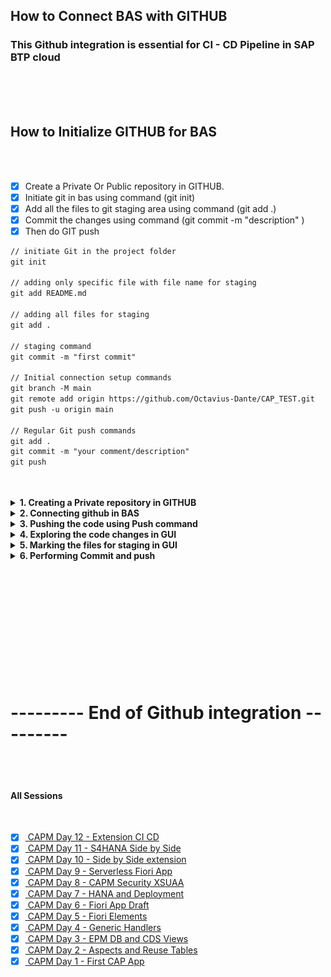 ## How to Connect BAS with GITHUB

### This Github integration is essential for CI - CD Pipeline in SAP BTP cloud 

</br>
</br>
</br>

## How to Initialize GITHUB for BAS 
</br>
</br>

- [x] Create a Private Or Public repository in GITHUB.
- [x] Initiate git in bas using command (git init)
- [x] Add all the files to git staging area using command (git add .)
- [x] Commit the changes using command (git commit -m "description" )
- [x] Then do GIT push

```md
// initiate Git in the project folder
git init

// adding only specific file with file name for staging
git add README.md

// adding all files for staging 
git add .

// staging command 
git commit -m "first commit"

// Initial connection setup commands
git branch -M main
git remote add origin https://github.com/Octavius-Dante/CAP_TEST.git
git push -u origin main

// Regular Git push commands
git add .
git commit -m "your comment/description"
git push

```
</br>
</br>

<details>
<summary> <b>1. Creating a Private repository in GITHUB </b> </summary>
</br>
</br>
Login to github account

</br>
</br>
<img src="./files/bg_1.png" >
</br>
</br>

Create a repository
</br>
</br>
<img src="./files/bg_2.png" >
</br>
</br>

next step
</br>
</br>
<img src="./files/bg_3.png" >
</br>
</br>

next step
</br>
</br>
<img src="./files/bg_4.png" >
</br>
</br>

copy the link shown below 
</br>
</br>
<img src="./files/bg_5.png" >
</br>
</br>
</details>

<details>
<summary> <b> 2. Connecting github in BAS </b> </summary>
</br>
</br>
<img src="./files/bg_6.png" >
</br>
</br>
<img src="./files/bg_7.png" >
</br>
</br>
<img src="./files/bg_8.png" >
</br>
</br>
<img src="./files/bg_9.png" >
</br>
</br>

in the next step copy the 3 lines from github repository and paste it in BAS
to complete the push and proceed to connection
</br>
</br>
<img src="./files/bg_10.png" >
</br>
</br>
<img src="./files/bg_11.png" >
</br>
</br>
<img src="./files/bg_12.png" >
</br>
</br>
<img src="./files/bg_13.png" >
</br>
</br>
<img src="./files/bg_14.png" >
</br>
</br>
<img src="./files/bg_15.png" >
</br>
</br>
<img src="./files/bg_16.png" >
</br>
</br>
<img src="./files/bg_17.png" >
</br>
</br>

Git repository got updated from BAS as shown below 
</br>
</br>
<img src="./files/bg_18.png" >
</br>
</br>
</details>


<details>
<summary> <b> 3. Pushing the code using Push command</b> </summary>
</br>
</br>

Now code any changes to project is tracked by BAS as shown below
</br>
</br>
making small change in the code and it is reflected with a marker
</br>
</br>
<img src="./files/bg_19.png" >
</br>
</br>

We can push the changes to git hub using following commands every time 
</br> when there is a build completion
</br>

```bat

git add .
git commit -m "your comment/description"
git push

```

</br>
</br>
</br>

<img src="./files/bg_20a.png" >
</br>
</br>
<img src="./files/bg_21.png" >
</br>
</br>
<img src="./files/bg_22.png" >
</br>
</br>
</br>
</br>
</details>


<details>
<summary> <b> 4. Exploring the code changes in GUI</b> </summary>

Making some random changes in multiple files
</br>
</br>
<img src="./files/bg_23.png" >
</br>
</br>
<img src="./files/bg_24.png" >
</br>
</br>
<img src="./files/bg_25.png" >
</br>
</br>

Now there is an extension in BAS we can access to see all the changes 
</br>
</br>
<img src="./files/bg_26.png" >
</br>
</br>

All changes are listed in this section 
</br>
</br>
<img src="./files/bg_27.png" >
</br>
</br>

Changes can be compared when any item is slected here
</br>
</br>
<img src="./files/bg_28.png" >
</br>
</br>


Changes can be reverted using this button
</br>
</br>
<img src="./files/bg_29.png" >
</br>
</br>
<img src="./files/bg_29a.png" >
</br>
</br>

Changes can be navigated using these tools
</br>
</br>
<img src="./files/bg_30.png" >
</br>
</br>
</br>
</details>

<details>
<summary> <b> 5. Marking the files for staging in GUI </b> </summary>
</br>
</br>

No by selecting the plus button this file will be used for Staging
</br>
</br>
<img src="./files/bg_31.png" >
</br>
</br>

Stagign ready files and not staged files are listed
</br>
</br>
<img src="./files/bg_32.png" >
</br>
</br>
</details>

<details>
<summary> <b> 6. Performing Commit and push </b> </summary>
</br>
</br>
<img src="./files/bg_33.png" >
</br>
</br>

Next step
</br>
</br>
<img src="./files/bg_34.png" >
</br>
</br>

Github prompt for running periodic changes (Choosing Yes is advisable)
</br>
</br>
<img src="./files/bg_35.png" >
</br>
</br>

Checking the reflected changes in Github
</br>
</br>
<img src="./files/bg_36.png" >
</br>
</br>
</details>


</br>
</br>
</br>


<!--

</br>
</br>

``` cds 
	


``` 

</br>
</br>
<img src="./files/capmd7-1.png" >
</br>
</br>

## MyService.js 
</br>
</br>

```js



```
</br>
<img src="./files/capmd7-2.png" >
</br>
</br>



<details>
<summary> <b> ALL CODE CHANGES - TODAY SESSION </b> </summary>
</br>
</br>

</br>
</br>

</br>
</br>
</details>


-->


</br>
</br>
</br>
</br>
</br>
</br>
</br>
</br>

# --------- End of Github integration ---------

<p align="center"> 
	
</br>
</br>

#### All Sessions
</br>

- [x] <a href="https://github.com/Octavius-Dante/Tetra_Proxima/tree/main/CAPM-DAY-12"> CAPM Day 12 - Extension CI CD</a>
- [x] <a href="https://github.com/Octavius-Dante/Tetra_Proxima/tree/main/CAPM-DAY-11"> CAPM Day 11 - S4HANA Side by Side</a>
- [x] <a href="https://github.com/Octavius-Dante/Tetra_Proxima/tree/main/CAPM-DAY-10"> CAPM Day 10 - Side by Side extension</a>
- [x] <a href="https://github.com/Octavius-Dante/Tetra_Proxima/tree/main/CAPM-DAY-9"> CAPM Day 9 - Serverless Fiori App</a>
- [x] <a href="https://github.com/Octavius-Dante/Tetra_Proxima/tree/main/CAPM-DAY-8"> CAPM Day 8 - CAPM Security XSUAA</a>
- [x] <a href="https://github.com/Octavius-Dante/Tetra_Proxima/tree/main/CAPM-DAY-7"> CAPM Day 7 - HANA and Deployment</a>
- [x] <a href="https://github.com/Octavius-Dante/Tetra_Proxima/tree/main/CAPM-DAY-6"> CAPM Day 6 - Fiori App Draft</a>
- [x] <a href="https://github.com/Octavius-Dante/Tetra_Proxima/tree/main/CAPM-DAY-5"> CAPM Day 5 - Fiori Elements</a>
- [x] <a href="https://github.com/Octavius-Dante/Tetra_Proxima/tree/main/CAPM-DAY-4"> CAPM Day 4 - Generic Handlers</a>
- [x] <a href="https://github.com/Octavius-Dante/Tetra_Proxima/tree/main/CAPM-DAY-3"> CAPM Day 3 - EPM DB and CDS Views</a>
- [x] <a href="https://github.com/Octavius-Dante/Tetra_Proxima/tree/main/CAPM-DAY-2"> CAPM Day 2 - Aspects and Reuse Tables</a>
- [x] <a href="https://github.com/Octavius-Dante/Tetra_Proxima/tree/main/CAPM-DAY-1"> CAPM Day 1 - First CAP App </a>

</br>
</br>

</p>
